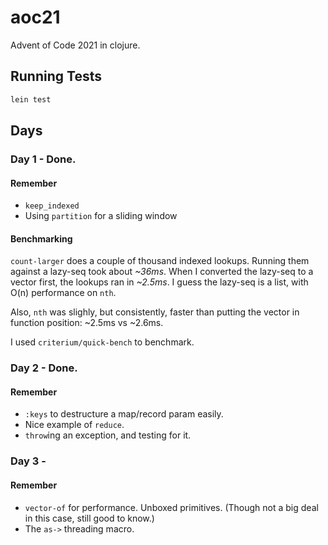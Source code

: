 # aoc21

Advent of Code 2021 in clojure.

## Running Tests

```bash
lein test
```

## Days

### Day 1 - Done. 

#### Remember

* `keep_indexed`
* Using `partition` for a sliding window

#### Benchmarking

`count-larger` does a couple of thousand indexed lookups. Running them against a lazy-seq took about *~36ms*. When I converted the lazy-seq to a vector first, the lookups ran in *~2.5ms*. I guess the lazy-seq is a list, with O(n) performance on `nth`.

Also, `nth` was slighly, but consistently, faster than putting the vector in function position: ~2.5ms vs ~2.6ms.

I used `criterium/quick-bench` to benchmark.

### Day 2 - Done.

#### Remember

* `:keys` to destructure a map/record param easily.
* Nice example of `reduce`.
* `throw`ing an exception, and testing for it.

### Day 3 - 

#### Remember
* `vector-of` for performance. Unboxed primitives. (Though not a big deal in this case, still good to know.)
* The `as->` threading macro.